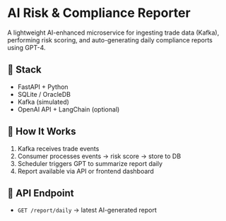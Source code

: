 # AI Risk & Compliance Reporter

A lightweight AI-enhanced microservice for ingesting trade data (Kafka), performing risk scoring, and auto-generating daily compliance reports using GPT-4.

## 💼 Stack
- FastAPI + Python
- SQLite / OracleDB
- Kafka (simulated)
- OpenAI API + LangChain (optional)

## 🚀 How It Works
1. Kafka receives trade events
2. Consumer processes events → risk score → store to DB
3. Scheduler triggers GPT to summarize report daily
4. Report available via API or frontend dashboard

## 📄 API Endpoint

- `GET /report/daily` → latest AI-generated report
